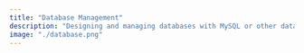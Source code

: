 ```yaml
---
title: "Database Management"
description: "Designing and managing databases with MySQL or other database systems for efficient data storage."
image: "./database.png"
---
```

